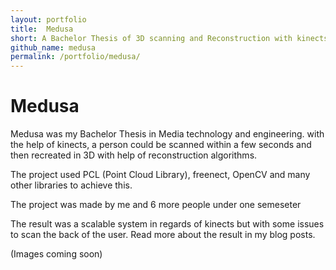 ```yaml
---
layout: portfolio
title:  Medusa
short: A Bachelor Thesis of 3D scanning and Reconstruction with kinects
github_name: medusa
permalink: /portfolio/medusa/
---
```


# Medusa
Medusa was my Bachelor Thesis in Media technology and engineering.
with the help of kinects, a person could be scanned within a few seconds and
then recreated in 3D with help of reconstruction algorithms.

The project used PCL (Point Cloud Library), freenect, OpenCV and many other
libraries to achieve this.

The project was made by me and 6 more people under one semeseter

The result was a scalable system in regards of kinects but with some issues
to scan the back of the user. Read more about the result in my blog posts.

(Images coming soon)
